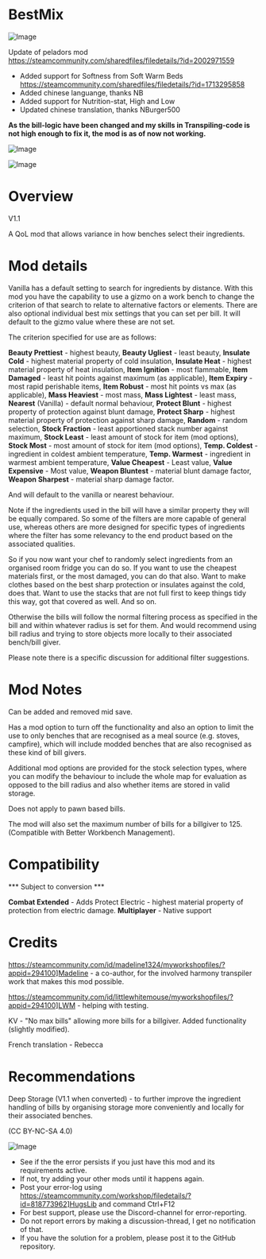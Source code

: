 # BestMix

![Image](https://i.imgur.com/buuPQel.png)

Update of peladors mod
https://steamcommunity.com/sharedfiles/filedetails/?id=2002971559

- Added support for Softness from Soft Warm Beds
https://steamcommunity.com/sharedfiles/filedetails/?id=1713295858
- Added chinese languange, thanks NB
- Added support for Nutrition-stat, High and Low
- Updated chinese translation, thanks NBurger500

**As the bill-logic have been changed and my skills in Transpiling-code is not high enough to fix it, the mod is as of now not working.**

![Image](https://i.imgur.com/pufA0kM.png)

	
![Image](https://i.imgur.com/Z4GOv8H.png)


# Overview
 V1.1

A QoL mod that allows variance in how benches select their ingredients.

# Mod details


Vanilla has a default setting to search for ingredients by distance. With this mod you have the capability to use a gizmo on a work bench to change the criterion of that search to relate to alternative factors or elements. There are also optional individual best mix settings that you can set per bill. It will default to the gizmo value where these are not set.

The criterion specified for use are as follows:

**Beauty Prettiest** - highest beauty,
**Beauty Ugliest** - least beauty, 
**Insulate Cold** - highest material property of cold insulation,
**Insulate Heat** - highest material property of heat insulation,
**Item Ignition** - most flammable,
**Item Damaged** - least hit points against maximum (as applicable), 
**Item Expiry** - most rapid perishable items,
**Item Robust** - most hit points vs max (as applicable),
**Mass Heaviest** - most mass, 
**Mass Lightest** - least mass,
**Nearest** (Vanilla) - default normal behaviour, 
**Protect Blunt** - highest property of protection against blunt damage,
**Protect Sharp** - highest material property of protection against sharp damage,
**Random** - random selection,
**Stock Fraction** - least apportioned stack number against maximum, 
**Stock Least** - least amount of stock for item (mod options),
**Stock Most** - most amount of stock for item (mod options),
**Temp. Coldest** - ingredient in coldest ambient temperature, 
**Temp. Warmest** - ingredient in warmest ambient temperature,
**Value Cheapest** - Least value, 
**Value Expensive** - Most value,
**Weapon Bluntest** - material blunt damage factor,
**Weapon Sharpest** - material sharp damage factor.

And will default to the vanilla or nearest behaviour.

Note if the ingredients used in the bill will have a similar property they will be equally compared. So some of the filters are more capable of general use, whereas others are more designed for specific types of ingredients where the filter has some relevancy to the end product based on the associated qualities.

So if you now want your chef to randomly select ingredients from an organised room fridge you can do so. If you want to use the cheapest materials first, or the most damaged, you can do that also. Want to make clothes based on the best sharp protection or insulates against the cold, does that. Want to use the stacks that are not full first to keep things tidy this way, got that covered as well. And so on.

Otherwise the bills will follow the normal filtering process as specified in the bill and within whatever radius is set for them. And would recommend using bill radius and trying to store objects more locally to their associated bench/bill giver.

Please note there is a specific discussion for additional filter suggestions.

# Mod Notes


Can be added and removed mid save.

Has a mod option to turn off the functionality and also an option to limit the use to only benches that are recognised as a meal source (e.g. stoves, campfire), which will include modded benches that are also recognised as these kind of bill givers.

Additional mod options are provided for the stock selection types, where you can modify the behaviour to include the whole map for evaluation as opposed to the bill radius and also whether items are stored in valid storage.

Does not apply to pawn based bills.

The mod will also set the maximum number of bills for a billgiver to 125. (Compatible with Better Workbench Management).

# Compatibility
 *** Subject to conversion ***

**Combat Extended** - Adds Protect Electric - highest material property of protection from electric damage.
**Multiplayer** - Native support

# Credits


https://steamcommunity.com/id/madeline1324/myworkshopfiles/?appid=294100]Madeline - a co-author, for the involved harmony transpiler work that makes this mod possible.

https://steamcommunity.com/id/littlewhitemouse/myworkshopfiles/?appid=294100]LWM - helping with testing.

KV - "No max bills" allowing more bills for a billgiver. Added functionality (slightly modified).

French translation - Rebecca

# Recommendations


Deep Storage (V1.1 when converted) - to further improve the ingredient handling of bills by organising storage more conveniently and locally for their associated benches.


(CC BY-NC-SA 4.0)


![Image](https://i.imgur.com/PwoNOj4.png)



-  See if the the error persists if you just have this mod and its requirements active.
-  If not, try adding your other mods until it happens again.
-  Post your error-log using https://steamcommunity.com/workshop/filedetails/?id=818773962]HugsLib and command Ctrl+F12
-  For best support, please use the Discord-channel for error-reporting.
-  Do not report errors by making a discussion-thread, I get no notification of that.
-  If you have the solution for a problem, please post it to the GitHub repository.



